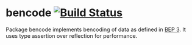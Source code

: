# bencode [![Build Status](https://api.travis-ci.org/chihaya/bencode.svg?branch=master)](https://travis-ci.org/chihaya/bencode)

Package bencode implements bencoding of data as defined in [BEP 3][].
It uses type assertion over reflection for performance.

[BEP 3]: http://www.bittorrent.org/beps/bep_0003.html
